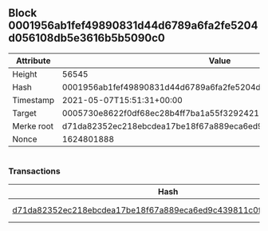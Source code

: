 ## Block 0001956ab1fef49890831d44d6789a6fa2fe5204d056108db5e3616b5b5090c0

Attribute | Value
--- | ---
Height | 56545
Hash | 0001956ab1fef49890831d44d6789a6fa2fe5204d056108db5e3616b5b5090c0
Timestamp | 2021-05-07T15:51:31+00:00
Target | 0005730e8622f0df68ec28b4ff7ba1a55f32924210011fd7bf11b91482ad778c
Merke root | d71da82352ec218ebcdea17be18f67a889eca6ed9c439811c0f098a0c772fdc6
Nonce | 1624801888

```

```

### Transactions

Hash | Amount
--- | ---
[d71da82352ec218ebcdea17be18f67a889eca6ed9c439811c0f098a0c772fdc6](d71da82352ec218ebcdea17be18f67a889eca6ed9c439811c0f098a0c772fdc6.md) | 10.00000000 SKEPTI 
